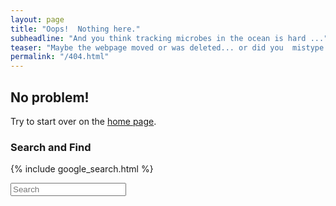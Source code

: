 ```yaml
---
layout: page
title: "Oops!  Nothing here."
subheadline: "And you think tracking microbes in the ocean is hard ..."
teaser: "Maybe the webpage moved or was deleted... or did you  mistype the URL?"
permalink: "/404.html"
---
```

## No problem!

Try to start over on the [home page]({{https://halexand.github.io}}).  

### Search and Find

{% include google_search.html %}

<form onsubmit="google_search()" >
  <input type="text" id="google-search" placeholder="Search">
</form>
